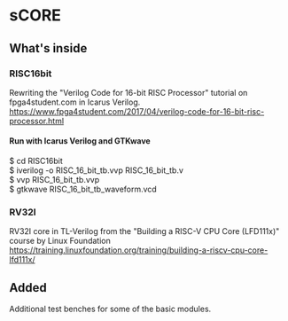 # sCORE

## What's inside

### RISC16bit
Rewriting the "Verilog Code for 16-bit RISC Processor" tutorial on fpga4student.com in Icarus Verilog.
https://www.fpga4student.com/2017/04/verilog-code-for-16-bit-risc-processor.html

#### Run with Icarus Verilog and GTKwave
  $ cd RISC16bit  
  $ iverilog -o RISC_16_bit_tb.vvp RISC_16_bit_tb.v  
  $ vvp RISC_16_bit_tb.vvp  
  $ gtkwave RISC_16_bit_tb_waveform.vcd  


### RV32I
RV32I core in TL-Verilog from the "Building a RISC-V CPU Core (LFD111x)" course by Linux Foundation
https://training.linuxfoundation.org/training/building-a-riscv-cpu-core-lfd111x/

## Added
Additional test benches for some of the basic modules.
